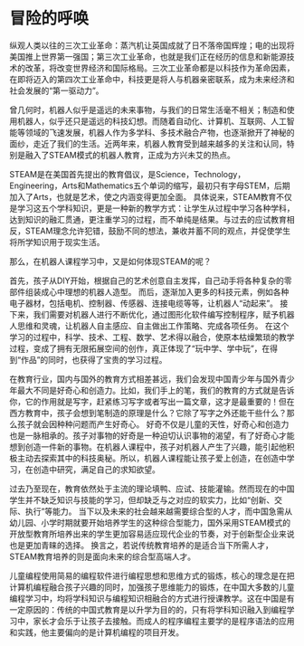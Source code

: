 # 冒险的呼唤

纵观人类以往的三次工业革命：蒸汽机让英国成就了日不落帝国辉煌；电的出现将美国推上世界第一强国；第三次工业革命，也就是我们正在经历的信息和新能源技术的改革，将改变世界经济和国际格局。三次工业革命都是以科技作为革命因素，在即将迈入的第四次工业革命中，科技更是将人与机器亲密联系，成为未来经济和社会发展的“第一驱动力”。

曾几何时，机器人似乎是遥远的未来事物，与我们的日常生活毫不相关；制造和使用机器人，似乎还只是遥远的科技幻想。而随着自动化、计算机、互联网、人工智能等领域的飞速发展，机器人作为多学科、多技术融合产物，也逐渐掀开了神秘的面纱，走近了我们的生活。近两年来，机器人教育受到越来越多的关注和认同，特别是融入了STEAM模式的机器人教育，正成为方兴未艾的热点。

STEAM是在美国首先提出的教育倡议，是Science，Technology，Engineering，Arts和Mathematics五个单词的缩写，最初只有字母STEM，后期加入了Arts，也就是艺术，使之内涵变得更加全面。 具体说来，STEAM教育不仅是学习这五个学科知识，更是一种新的教学方式：让学生从过程中学习各种学科，达到知识的融汇贯通，更注重学习的过程，而不单纯是结果。与过去的应试教育相反，STEAM理念允许犯错，鼓励不同的想法，兼收并蓄不同的观点，并促使学生将所学知识用于现实生活。

那么，在机器人课程学习中，又是如何体现STEAM的呢？

首先，孩子从DIY开始，根据自己的艺术创意自主发挥，自己动手将各种复杂的零部件组装成心中理想的机器人造型。 而后，逐渐加入更多的科技元素，例如各种电子器材，包括电机、控制器、传感器、连接电缆等等，让机器人“动起来”。 接下来，我们需要对机器人进行不断优化，通过图形化软件编写控制程序，赋予机器人思维和灵魂，让机器人自主感应、自主做出工作策略、完成各项任务。 在这个学习的过程中，科学、技术、工程、数学、艺术得以融合，使原本枯燥繁琐的教学过程，变成了拥有无限拓展空间的创作，真正体现了“玩中学、学中玩”，在得到“作品”的同时，也获得了宝贵的学习过程。

在教育行业，国内与国外的教育方式相差甚远，我们会发现中国青少年与国外青少年最大不同是好奇心和创造力。比如，我们手上的笔，我们的教育的方式就是告诉你，它的作用就是写字，赶紧练习写字或者写出一篇文章，这才是最重要的！但在西方教育中，孩子会想到笔制造的原理是什么？它除了写字之外还能干些什么？那么孩子就会因种种问题而产生好奇心。 好奇不仅是儿童的天性，好奇心和创造力也是一脉相承的。孩子对事物的好奇是一种迫切认识事物的渴望，有了好奇心才能想到创造一件新的事物。在机器人课程中，孩子对机器人产生了兴趣，能引起他积极主动去探索其中的科技奥秘。所以，机器人课程能让孩子爱上创造，在创造中学习，在创造中研究，满足自己的求知欲望。

过去乃至现在，教育依然处于主流的理论填鸭、应试、技能灌输。然而现在的中国学生并不缺乏知识与技能的学习，但却缺乏与之对应的软实力，比如“创新、交际、执行”等能力。 当下以及未来的社会越来越需要综合型的人才，而中国急需从幼儿园、小学时期就要开始培养学生的这种综合型能力，国外采用STEAM模式的开放型教育所培养出来的学生更加容易适应现代企业的节奏，对于创新型企业来说也是更加青睐的选择。 换言之，若说传统教育培养的是适合当下所需人才，STEAM教育培养的则是面向未来的综合型高端人才。

儿童编程使用简易的编程软件进行编程思想和思维方式的锻炼，核心的理念是在把计算机编程融合孩子兴趣的同时，加强孩子思维能力的锻炼，在中国大多数的儿童编程学习中，均将学科知识与编程知识相融合的方式进行授课教学。这在中国是有一定原因的：传统的中国式教育是以升学为目的的，只有将学科知识融入到编程学习中，家长才会乐于让孩子去接触。而成人的程序编程主要学的是程序语法的应用和实践，他主要偏向的是计算机编程的项目开发。





